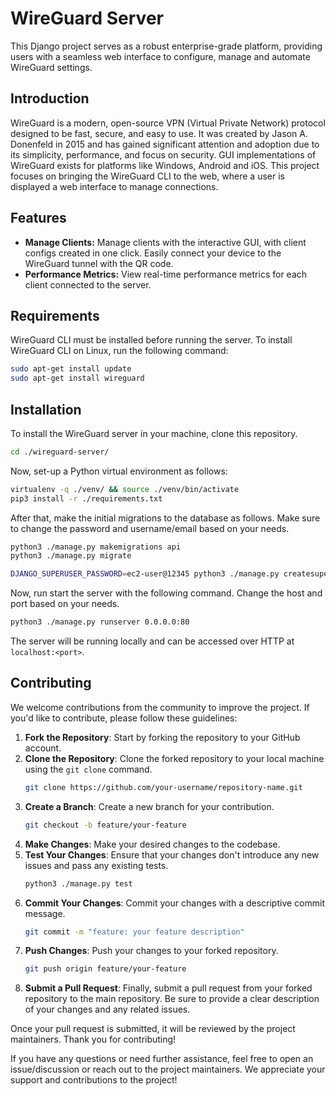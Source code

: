 # WireGuard Server

This Django project serves as a robust enterprise-grade platform, providing users with a seamless web interface to configure, manage and automate WireGuard settings.

## Introduction

WireGuard is a modern, open-source VPN (Virtual Private Network) protocol designed to be fast, secure, and easy to use. It was created by Jason A. Donenfeld in 2015 and has gained significant attention and adoption due to its simplicity, performance, and focus on security. GUI implementations of WireGuard exists for platforms like Windows, Android and iOS. This project focuses on bringing the WireGuard CLI to the web, where a user is displayed a web interface to manage connections.

## Features

- **Manage Clients:** Manage clients with the interactive GUI, with client configs created in one click. Easily connect your device to the WireGuard tunnel with the QR code.
- **Performance Metrics:** View real-time performance metrics for each client connected to the server.

## Requirements

WireGuard CLI must be installed before running the server. To install WireGuard CLI on Linux, run the following command:

```sh
sudo apt-get install update
sudo apt-get install wireguard
```

## Installation

To install the WireGuard server in your machine, clone this repository.

```sh
cd ./wireguard-server/

```

Now, set-up a Python virtual environment as follows:

```sh
virtualenv -q ./venv/ && source ./venv/bin/activate
pip3 install -r ./requirements.txt
```

After that, make the initial migrations to the database as follows. Make sure to change the password and username/email based on your needs.

```sh
python3 ./manage.py makemigrations api
python3 ./manage.py migrate

DJANGO_SUPERUSER_PASSWORD=ec2-user@12345 python3 ./manage.py createsuperuser --noinput --username=admin --email=test-admin@papercloud.tech
```

Now, run start the server with the following command. Change the host and port based on your needs.

```sh
python3 ./manage.py runserver 0.0.0.0:80
```

The server will be running locally and can be accessed over HTTP at `localhost:<port>`.

## Contributing

We welcome contributions from the community to improve the project. If you'd like to contribute, please follow these guidelines:

1. **Fork the Repository**: Start by forking the repository to your GitHub account.
2. **Clone the Repository**: Clone the forked repository to your local machine using the `git clone` command.
    ```sh
    git clone https://github.com/your-username/repository-name.git
    ```
3. **Create a Branch**: Create a new branch for your contribution.
    ```sh
    git checkout -b feature/your-feature
    ```
4. **Make Changes**: Make your desired changes to the codebase.
5. **Test Your Changes**: Ensure that your changes don't introduce any new issues and pass any existing tests.
    ```sh
    python3 ./manage.py test
    ```
7. **Commit Your Changes**: Commit your changes with a descriptive commit message.
    ```sh
    git commit -m "feature: your feature description"
    ```
8. **Push Changes**: Push your changes to your forked repository.
    ```sh
    git push origin feature/your-feature
    ```
9. **Submit a Pull Request**: Finally, submit a pull request from your forked repository to the main repository. Be sure to provide a clear description of your changes and any related issues.

Once your pull request is submitted, it will be reviewed by the project maintainers. Thank you for contributing!

If you have any questions or need further assistance, feel free to open an issue/discussion or reach out to the project maintainers. We appreciate your support and contributions to the project!
